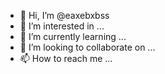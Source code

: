 - 👋 Hi, I’m @eaxebxbss
- 👀 I’m interested in ...
- 🌱 I’m currently learning ...
- 💞️ I’m looking to collaborate on ...
- 📫 How to reach me ...

<!---
eaxebxbss/eaxebxbss is a ✨ special ✨ repository because its `README.md` (this file) appears on your GitHub profile.
You can click the Preview link to take a look at your changes.
--->
